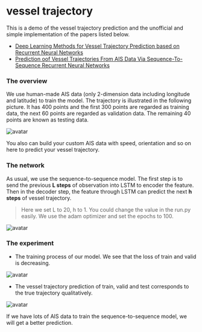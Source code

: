# vessel trajectory
This is a demo of the vessel trajectory prediction and the unofficial and simple implementation of the papers listed below.
+ [Deep Learning Methods for Vessel Trajectory Prediction based on Recurrent Neural Networks](https://arxiv.org/pdf/2101.02486.pdf)
+ [Prediction oof Vessel Trajectories From AIS Data Via Sequence-To-Sequence Recurrent Neural Networks](https://ieeexplore.ieee.org/document/9054421)

### The overview
We use human-made AIS data (only 2-dimension data including longitude and latitude) to train the model. The trajectory is illustrated in the following picture. It has 400 points and the first 300 points are regarded as training data, the next 60 points are regarded as validation data. The remaining 40 points are known as testing data.

![avatar](https://github.com/whubaichuan/Vessel_Trajectory_Prediction/blob/main/data/trajectory.png)

You also can build your custom AIS data with speed, orientation and so on here to predict your vessel trajectory.

### The network

As usual, we use the sequence-to-sequence model. The first step is to send the previous **L steps** of observation into LSTM to encoder the feature. Then in the decoder step, the feature through LSTM can predict the next **h steps** of vessel trajectory.
> Here we set L to 20, h to 1. You could change the value in the run.py easily. We use the adam optimizer and set the epochs to 100.

![avatar](https://github.com/whubaichuan/Vessel_Trajectory_Prediction/blob/main/data/model.png)

### The experiment
+ The training process of our model. We see that the loss of train and valid is decreasing.

![avatar](https://github.com/whubaichuan/Vessel_Trajectory_Prediction/blob/main/data/train.png)

+ The vessel trajectory prediction of train, valid and test corresponds to the true trajectory qualitatively.

![avatar](https://github.com/whubaichuan/Vessel_Trajectory_Prediction/blob/main/data/prediction.png)

If we have lots of AIS data to train the sequence-to-sequence model, we will get a better prediction.
